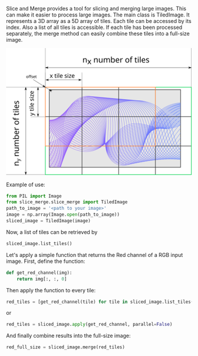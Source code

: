 Slice and Merge provides a tool for slicing and merging large images.
This can make it easier to process large images.
The main class is TiledImage.
It represents a 3D array as a 5D array of tiles.
Each tile can be accessed by its index.
Also a list of all tiles is accessible.
If each tile has been processed separately, the merge method can easily combine these tiles into a full-size image.

![](slice_merge.svg)

Example of use:
```python
from PIL import Image
from slice_merge.slice_merge import TiledImage
path_to_image = '<path to your image>'
image = np.array(Image.open(path_to_image))
sliced_image = TiledImage(image)
```
Now, a list of tiles can be retrieved by
```python
sliced_image.list_tiles()
```
Let's apply a simple function that returns the Red channel of a RGB input image.
First, define the function:
```python
def get_red_channel(img):
    return img[:, :, 0]
```
Then apply the function to every tile:
```python
red_tiles = [get_red_channel(tile) for tile in sliced_image.list_tiles()]
```
or
```python
red_tiles = sliced_image.apply(get_red_channel, parallel=False)
```
And finally combine results into the full-size image:
```python
red_full_size = sliced_image.merge(red_tiles)
```
